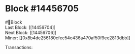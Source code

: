 
Block #14456705
===============
  
#🧊Block  
Last Block: [[14456704]]  
Next Block: [[14456706]]  
Miner: [[0x8b4de256180cfec54c436a470af50f9ee2813dbb]]  

 Transactions: